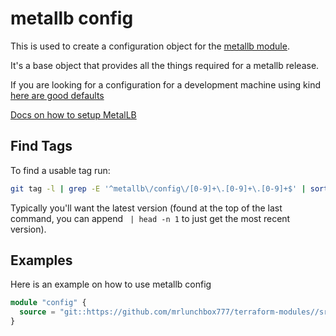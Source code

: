 # metallb config

This is used to create a configuration object for the [metallb module](/src/metallb/README.md).

It's a base object that provides all the things required for a metallb release.

If you are looking for a configuration for a development machine using kind [here are good defaults](/src/metallb/config/kind/README.md)

[Docs on how to setup MetalLB](https://metallb.org/configuration/#bgp-configuration)

## Find Tags

To find a usable tag run:

```bash
git tag -l | grep -E '^metallb\/config\/[0-9]+\.[0-9]+\.[0-9]+$' | sort -r
```

Typically you'll want the latest version (found at the top of the last command, you can append ` | head -n 1` to just get the most recent version).

## Examples

Here is an example on how to use metallb config

```terraform
module "config" {
  source = "git::https://github.com/mrlunchbox777/terraform-modules//src/metallb/config?ref=metallb/config/999.999.999"
}
```

